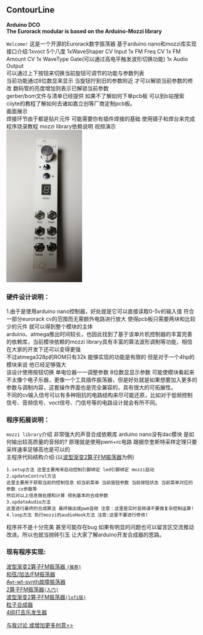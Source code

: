## ContourLine 
__Arduino DCO__  
__The Eurorack modular is based on the Arduino-Mozzi library__

`Welcome!` 这是一个开源的Eurorack数字振荡器 基于arduino nano和mozzi库实现  
接口介绍:1xvoct 5个八度 1xWaveShaper CV Input 1x FM Freq CV 1x FM Amount CV 1x WaveType Gate(可以通过高电平触发波形切换功能) 1x Audio Output  
可以通过上下按钮来切换当前旋钮可调节的功能与参数列表  
当前功能通过8位数显来显示 当旋钮拧到旧的参数附近 才可以解锁当前参数的修改 数码管的亮度增加则表示已解锁当前参数  
gerber/bom文件与清单已经提供 如果不了解如何下单pcb板 可以到b站搜索ciiyte的教程了解如何去诸如嘉立创等厂商定制pcb板。  
画面展示  
焊接环节由于都是贴片元件 可能需要你有插件焊接的基础 使用镊子和焊台来完成  
程序烧录教程 mozzi library依赖说明 视频演示  
<img src="Hardware/img/面板效果图2.jpg" height=400 width=200>

### 硬件设计说明：
1.由于是使用arduino nano控制器，好处就是它可以直接读取0-5v的输入值 符合一部分eurorack cv的范围而无需额外电路进行放大 使得pcb板只需要两块和比较少的元件 就可以得到整个模块的主体  
arduino、atmega推出时间较长，也因此找到了基于该单片机控制器的丰富完善的依赖库，当前模块依赖的mozzi library具有丰富的算法波形调制等功能，相信在大家的开发下还可以变得更强  
不过atmega328p的ROM只有32k 能够实现的功能是有限的 但是对于一个4hp的模块来说 他已经足够强大  
该设计使用按钮切换 单电位器一一调整参数 8位数显显示参数 可能使模块看起来不太像个电子乐器，更像一个工具插件振荡器，但是好处就是如果想要加入更多的参数与调制内容，这套操作界面也是完全兼容的，具有很大的可拓展性。  
不同的cv输入信号可以有多种阻抗的电路结构来尽可能还原，比如对于低频控制信号、音频信号、voct信号、门信号等的电路设计就会有所不同。  

### 程序拓展说明：
`mozzi library`介绍 非常强大的声音合成依赖库
arduino nano没有dac模块 是如何输出较高质量的音频的? 原理就是使用pwm+rc电路 跟据奈奎斯特采样定理只要采样速率足够高也是可以的  
主程序代码结构介绍:(以[波型渐变2算子FM振荡器](Software/FmWsWtDCO/readme.md "Software/FmWsWtDCO/readme.md")为例)  

    1.setup方法 这里主要用来启动控制引脚绑定 led引脚绑定 mozzi启动
    2.updateControl方法
    这里主要用于获取当前的控制信息 如当前菜单 当前旋钮参数 当前按钮状态 当前菜单对应的参数 cv参数等
    然后对以上信息做处理和计算 得到基本的合成参数
    3.updateAudio方法
    这里进行最终的合成算法 最终输出成pwm音频 注意：这里是实时音频请不要做复杂控制运算!
    4.loop方法 执行mozzi的audioHook方法 注意:这里不要进行修改!

程序并不是十分完美 甚至可能存在bug 如果有明显的问题也可以留言区交流推动改进。所以也就当抛砖引玉 让大家了解arduino开发合成器的思路。

### 现有程序实现:
[波型渐变2算子FM振荡器 `(推荐)`](Software/FmWsWtDCO/readme.md "Software/FmWsWtDCO/")  
[和弦/加法/FM振荡器](Software/TripleDCOForCL/readme.md "Software/FmAddChordDCO/")  
[Avr-wt-synth故障振荡器](Software/Avr-wt-synth/readme.md "Software/Avr-wt-synth/")  
[2算子FM振荡器`(入门)`](Software/FmDCO/readme.md "Software/FmDCO/")  
[波型渐变2算子FM振荡器`(lofi版)`](Software/FmDCO/readme.md "Software/FmWsWtDCOfor168p/")  
[粒子合成器](Software/FmDCO/readme.md "Software/Granular/")  
[4组打击乐发生器](Software/FmDCO/readme.md "Software/Percussion/")  

<a href="https://github.com/lechenghhh/ContourLine/issues">与我讨论,或增加更多创意>></a>

